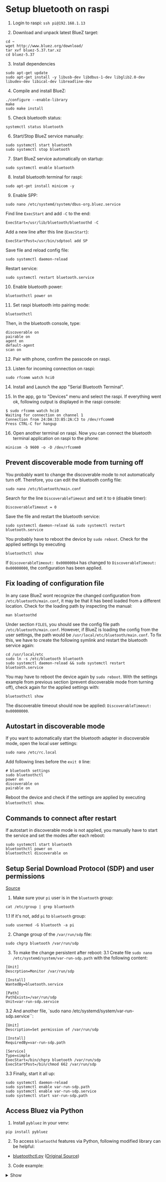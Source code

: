 # Setup bluetooth on raspi

1. Login to raspi: `ssh pi@192.168.1.13`

2. Download and unpack latest BlueZ target: 
```
cd ~
wget http://www.bluez.org/download/
tar xvf bluez-5.37.tar.xz
cd bluez-5.37
```

3. Install dependencies
```
sudo apt-get update
sudo apt-get install -y libusb-dev libdbus-1-dev libglib2.0-dev libudev-dev libical-dev libreadline-dev
```

4. Compile and install BlueZ:
```
./configure --enable-library
make
sudo make install
```

5. Check bluetooth status:
```
systemctl status bluetooth
```

6. Start/Stop BlueZ service manually:
```
sudo systemctl start bluetooth
sudo systemctl stop bluetooth
```

7. Start BlueZ service automatically on startup:
```
sudo systemctl enable bluetooth
```

8. Install bluetooth terminal for raspi:
```
sudo apt-get install minicom -y
```

9. Enable SPP:
```
sudo nano /etc/systemd/system/dbus-org.bluez.service
```
Find line `ExecStart` and add `-C` to the end:
```
ExecStart=/usr/lib/bluetooth/bluetoothd -C
```
Add a new line after this line (`ExecStart`):
```
ExecStartPost=/usr/bin/sdptool add SP
```
Save file and reload config file:
```
sudo systemctl daemon-reload
```
Restart service:
```
sudo systemctl restart bluetooth.service
```

10. Enable bluetooth power:
```
bluetoothctl power on
```

11. Set raspi bluetooth into pairing mode:
```
bluetoothctl
```
Then, in the bluetooth console, type:
```
discoverable on
pairable on
agent on
default-agent
scan on
```

12. Pair with phone, confirm the passcode on raspi. 

13. Listen for incoming connection on raspi:
```
sudo rfcomm watch hci0
```

14. Install and Launch the app "Serial Bluetooth Terminal".

15. In the app, go to "Devices" menu and select the raspi. If everything went ok, following output is displayed in the raspi console:
```
$ sudo rfcomm watch hci0
Waiting for connection on channel 1
Connection from 24:DA:33:85:2A:C3 to /dev/rfcomm0
Press CTRL-C for hangup
```

16. Open another terminal on raspi. Now you can connect the bluetooth terminal application on raspi to the phone:
```
minicom -b 9600 -o -D /dev/rfcomm0
```

## Prevent discoverable mode from turning off
You probably want to change the discoverable mode to not automatically turn off. Therefore, you can edit the bluetooth config file:
```
sudo nano /etc/bluetooth/main.conf
```
Search for the line `DiscoverableTimeout` and set it to `0` (disable timer):
```
DiscoverableTimeout = 0
```
Save the file and restart the bluetooth service:
```
sudo systemctl daemon-reload && sudo systemctl restart bluetooth.service
```
You probably have to reboot the device by `sudo reboot`.
Check for the applied settings by executing 
```
bluetoothctl show
```
If `DiscoverableTimeout: 0x000000b4` has changed to `DiscoverableTimeout: 0x00000000`, the configuration has been applied.

## Fix loading of configuration file
In any case BlueZ wont recognize the changed configuration from `/etc/bluetooth/main.conf`, it may be that it has beed loaded from a different location. Check for the loading path by inspecting the manual:
```
man bluetoothd
```
Under section `FILES`, you should see the config file path `/etc/bluetooth/main.conf`. However, if BlueZ is loading the config from the user settings, the path would be `/usr/local/etc/bluetooth/main.conf`. 
To fix this, we have to create the following symlink and restart the bluetooth service again:
```
cd /usr/local/etc
sudo ln -s /etc/bluetooth bluetooth
sudo systemctl daemon-reload && sudo systemctl restart bluetooth.service
```
You may have to reboot the device again by `sudo reboot`.
With the settings example from previous section (prevent discoverable mode from turning off), check again for the applied settings with:
```
bluetoothctl show
```
The discoverable timeout should now be applied: `DiscoverableTimeout: 0x00000000`.

## Autostart in discoverable mode
If you want to automatically start the bluetooth adapter in discoverable mode, open the local user settings:
```
sudo nano /etc/rc.local
```
Add following lines before the `exit 0` line:
```
# bluetooth settings
sudo bluetoothctl 
power on
discoverable on
pairable on
```
Reboot the device and check if the settings are applied by executing `bluetoothctl show`.

## Commands to connect after restart
If autostart in discoverable mode is not applied, you manually have to start the service and set the modes after each reboot:
```
sudo systemctl start bluetooth
bluetoothctl power on
bluetoothctl discoverable on
```

## Setup Serial Download Protocol (SDP) and user permissions
[Source](https://stackoverflow.com/questions/34599703/rfcomm-bluetooth-permission-denied-error-raspberry-pi)
1. Make sure your `pi` user is in the `bluetooth` group:
``` 
cat /etc/group | grep bluetooth
```
1.1 If it's not, add `pi` to `bluetooth` group:
```
sudo usermod -G bluetooth -a pi
```
2. Change group of the `/var/run/sdp` file:
```
sudo chgrp bluetooth /var/run/sdp
```
3. To make the change persistent after reboot:
3.1 Create file `sudo nano /etc/systemd/system/var-run-sdp.path` with the following content:
```
[Unit]
Descrption=Monitor /var/run/sdp

[Install]
WantedBy=bluetooth.service

[Path]
PathExists=/var/run/sdp
Unit=var-run-sdp.service
```
3.2 And another file, `sudo nano /etc/systemd/system/var-run-sdp.service``:
```
[Unit]
Description=Set permission of /var/run/sdp

[Install]
RequiredBy=var-run-sdp.path

[Service]
Type=simple
ExecStart=/bin/chgrp bluetooth /var/run/sdp
ExecStartPost=/bin/chmod 662 /var/run/sdp
```
3.3 Finally, start it all up:
```
sudo systemctl daemon-reload
sudo systemctl enable var-run-sdp.path
sudo systemctl enable var-run-sdp.service
sudo systemctl start var-run-sdp.path
```

## Access Bluez via Python
1. Install `pybluez` in your venv:
```
pip install pybluez
```
2. To access `bluetoothd` features via Python, following modified library can be helpful:
- [bluetoothctl.py](./bluetoothctl.py) ([Original Source](https://gist.github.com/egorf/66d88056a9d703928f93))
3. Code example:
<details>
	<summary>Show</summary>
```
import time
from bluetoothctl import Bluetoothctl

def init():

    print("Init bluetooth...")
    bl = Bluetoothctl()
    bl.disable_power()
    bl.enable_power()
    bl.reset_agent()
    bl.set_agent("NoInputNoOutput")
    #bl.set_agent("DisplayOnly")
    bl.set_agent_as_default()
    bl.make_discoverable()
    bl.make_pairable()
    return bl

def scan(bl):    
    bl.start_scan()
    print("Scanning for 10 seconds...")
    for i in range(0, 8):
        print(i)
        time.sleep(1)

    print("Discoverable")
    discoverable_devices = bl.get_discoverable_devices()
    for device in discoverable_devices:
        print(device)
        
    print("Available")
    available_devices = bl.get_available_devices()
    for device in available_devices:
        print(device)

def pair(bl, mac):
    bl.start_agent()
    bl.pair(mac)	

def main():
    bl = init()
    print("Ready!")
	
    scan(bl)
    pair('<mac_address>')

if __name__ == "__main__":
    main()	
```
</details>



# More info:
https://scribles.net/setting-up-bluetooth-serial-port-profile-on-raspberry-pi/